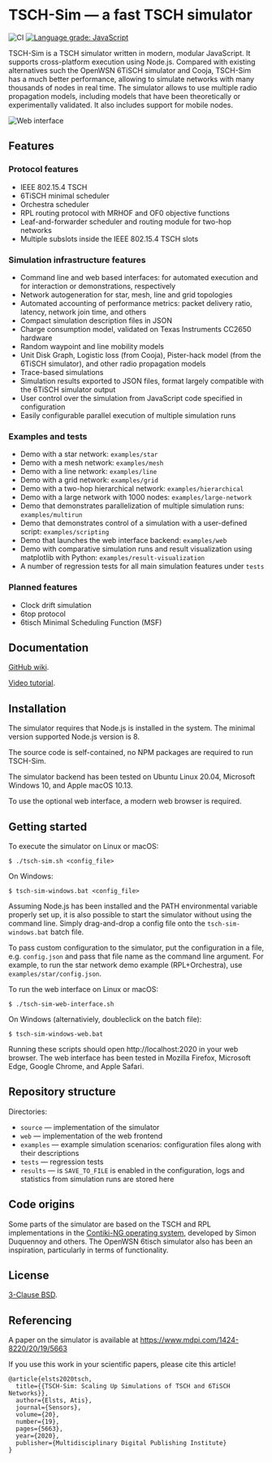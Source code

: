 # TSCH-Sim — a fast TSCH simulator

![CI](https://github.com/edi-riga/tsch-sim/workflows/CI/badge.svg)
[![Language grade: JavaScript](https://img.shields.io/lgtm/grade/javascript/g/edi-riga/tsch-sim.svg?logo=lgtm&logoWidth=18)](https://lgtm.com/projects/g/edi-riga/tsch-sim/context:javascript)

TSCH-Sim is a TSCH simulator written in modern, modular JavaScript. It supports cross-platform execution using Node.js. Compared with existing alternatives such the OpenWSN 6TiSCH simulator and Cooja, TSCH-Sim has a much better performance, allowing to simulate networks with many thousands of nodes in real time. The simulator allows to use multiple radio propagation models, including models that have been theoretically or experimentally validated. It also includes support for mobile nodes.

![Web interface](https://atiselsts.github.io/resources/web-annotated.png)

## Features

### Protocol features

* IEEE 802.15.4 TSCH
* 6TiSCH minimal scheduler
* Orchestra scheduler
* RPL routing protocol with MRHOF and OF0 objective functions
* Leaf-and-forwarder scheduler and routing module for two-hop networks
* Multiple subslots inside the IEEE 802.15.4 TSCH slots

### Simulation infrastructure features

* Command line and web based interfaces: for automated execution and for interaction or demonstrations, respectively
* Network autogeneration for star, mesh, line and grid topologies
* Automated accounting of performance metrics: packet delivery ratio, latency, network join time, and others
* Compact simulation description files in JSON
* Charge consumption model, validated on Texas Instruments CC2650 hardware
* Random waypoint and line mobility models
* Unit Disk Graph, Logistic loss (from Cooja), Pister-hack model (from the 6TiSCH simulator), and other radio propagation models
* Trace-based simulations
* Simulation results exported to JSON files, format largely compatible with the 6TiSCH simulator output
* User control over the simulation from JavaScript code specified in configuration
* Easily configurable parallel execution of multiple simulation runs

### Examples and tests

* Demo with a star network: `examples/star`
* Demo with a mesh network: `examples/mesh`
* Demo with a line network: `examples/line`
* Demo with a grid network: `examples/grid`
* Demo with a two-hop hierarchical network: `examples/hierarchical`
* Demo with a large network with 1000 nodes: `examples/large-network`
* Demo that demonstrates parallelization of multiple simulation runs: `examples/multirun`
* Demo that demonstrates control of a simulation with a user-defined script: `examples/scripting`
* Demo that launches the web interface backend: `examples/web`
* Demo with comparative simulation runs and result visualization using matplotlib with Python: `examples/result-visualization`
* A number of regression tests for all main simulation features under `tests`

### Planned features

* Clock drift simulation
* 6top protocol
* 6tisch Minimal Scheduling Function (MSF)


## Documentation

[GitHub wiki](https://github.com/edi-riga/tsch-sim/wiki).

[Video tutorial](https://www.youtube.com/watch?v=7_mNrosDpD4).


## Installation

The simulator requires that Node.js is installed in the system. The minimal version supported Node.js version is 8.

The source code is self-contained, no NPM packages are required to run TSCH-Sim.

The simulator backend has been tested on Ubuntu Linux 20.04, Microsoft Windows 10, and Apple macOS 10.13.

To use the optional web interface, a modern web browser is required.


## Getting started

To execute the simulator on Linux or macOS:

    $ ./tsch-sim.sh <config_file>

On Windows:

    $ tsch-sim-windows.bat <config_file>

Assuming Node.js has been installed and the PATH environmental variable properly set up, it is also possible to start the simulator without using the command line. Simply drag-and-drop a config file onto the `tsch-sim-windows.bat` batch file.

To pass custom configuration to the simulator, put the configuration in a file, e.g. `config.json` and pass that file name as the command line argument. For example, to run the star network demo example (RPL+Orchestra), use `examples/star/config.json`.

To run the web interface on Linux or macOS:

    $ ./tsch-sim-web-interface.sh

On Windows (alternativiely, doubleclick on the batch file):

    $ tsch-sim-windows-web.bat

Running these scripts should open http://localhost:2020 in your web browser. The web interface has been tested in Mozilla Firefox, Microsoft Edge, Google Chrome, and Apple Safari.

## Repository structure

Directories:

* `source` — implementation of the simulator
* `web` — implementation of the web frontend
* `examples` — example simulation scenarios: configuration files along with their descriptions
* `tests` — regression tests
* `results` — is `SAVE_TO_FILE` is enabled in the configuration, logs and statistics from simulation runs are stored here

## Code origins

Some parts of the simulator are based on the TSCH and RPL implementations in the [Contiki-NG operating system](https://github.com/contiki-ng/contiki-ng), developed by Simon Duquennoy and others. The OpenWSN 6tisch simulator also has been an inspiration, particularly in terms of functionality.


## License

[3-Clause BSD](LICENSE).


## Referencing

A paper on the simulator is available at https://www.mdpi.com/1424-8220/20/19/5663

If you use this work in your scientific papers, please cite this article!

    @article{elsts2020tsch,
      title={{TSCH-Sim: Scaling Up Simulations of TSCH and 6TiSCH Networks}},
      author={Elsts, Atis},
      journal={Sensors},
      volume={20},
      number={19},
      pages={5663},
      year={2020},
      publisher={Multidisciplinary Digital Publishing Institute}
    }
